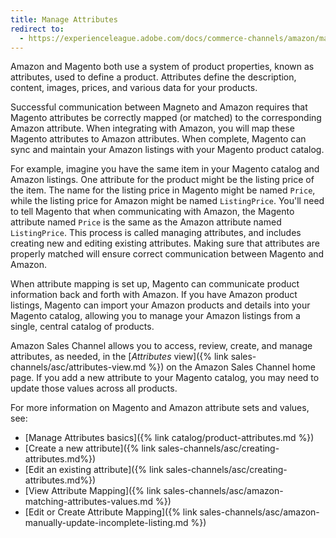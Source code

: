 ```yaml
---
title: Manage Attributes
redirect to:
  - https://experienceleague.adobe.com/docs/commerce-channels/amazon/manage/attributes/managing-attributes.html
---
```



Amazon and Magento both use a system of product properties, known as attributes, used to define a product. Attributes define the description, content, images, prices, and various data for your products.

Successful communication between Magneto and Amazon requires that Magento attributes be correctly mapped (or matched) to the corresponding Amazon attribute. When integrating with Amazon, you will map these Magento attributes to Amazon attributes. When complete, Magento can sync and maintain your Amazon listings with your Magento product catalog.

For example, imagine you have the same item in your Magento catalog and Amazon listings. One attribute for the product might be the listing price of the item. The name for the listing price in Magento might be named `Price`, while the listing price for Amazon might be named `ListingPrice`. You'll need to tell Magento that when communicating with Amazon, the Magento attribute named `Price` is the same as the Amazon attribute named `ListingPrice`. This process is called managing attributes, and includes creating new and editing existing attributes. Making sure that attributes are properly matched will ensure correct communication between Magento and Amazon.

When attribute mapping is set up, Magento can communicate product information back and forth with Amazon. If you have Amazon product listings, Magento can import your Amazon products and details into your Magento catalog, allowing you to manage your Amazon listings from a single, central catalog of products.

Amazon Sales Channel allows you to access, review, create, and manage attributes, as needed, in the [_Attributes_ view]({% link sales-channels/asc/attributes-view.md %}) on the Amazon Sales Channel home page. If you add a new attribute to your Magento catalog, you may need to update those values across all products.

For more information on Magento and Amazon attribute sets and values, see:

- [Manage Attributes basics]({% link catalog/product-attributes.md %})
- [Create a new attribute]({% link sales-channels/asc/creating-attributes.md%})
- [Edit an existing attribute]({% link sales-channels/asc/creating-attributes.md%})
- [View Attribute Mapping]({% link sales-channels/asc/amazon-matching-attributes-values.md %})
- [Edit or Create Attribute Mapping]({% link sales-channels/asc/amazon-manually-update-incomplete-listing.md %})
